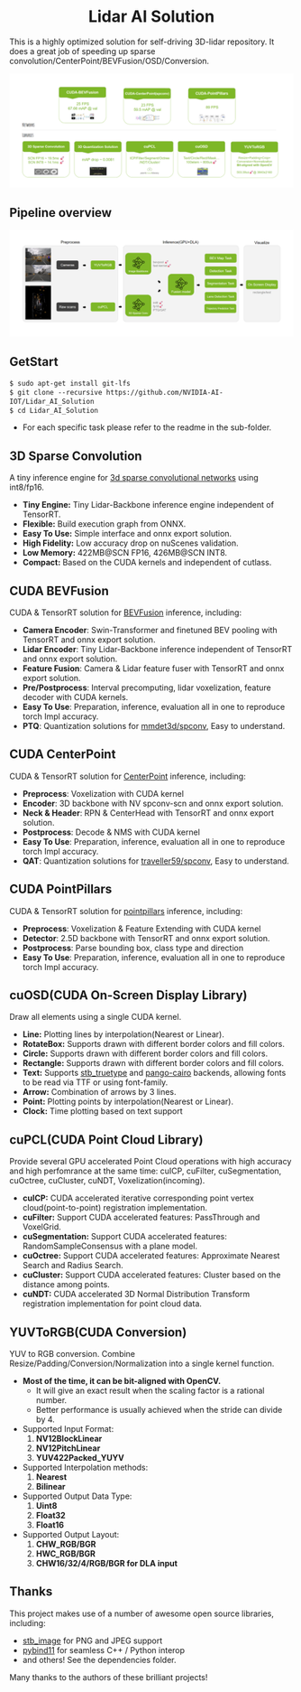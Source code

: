 <h1 style="text-align: center">Lidar AI Solution</h1>
This is a highly optimized solution for self-driving 3D-lidar repository.
It does a great job of speeding up sparse convolution/CenterPoint/BEVFusion/OSD/Conversion.

![title](assets/title.png)

## Pipeline overview
![pipeline](assets/pipeline.png)

## GetStart
```
$ sudo apt-get install git-lfs
$ git clone --recursive https://github.com/NVIDIA-AI-IOT/Lidar_AI_Solution
$ cd Lidar_AI_Solution
```
- For each specific task please refer to the readme in the sub-folder.

## 3D Sparse Convolution
A tiny inference engine for [3d sparse convolutional networks](https://github.com/tianweiy/CenterPoint/blob/master/det3d/models/backbones/scn.py) using int8/fp16.
- **Tiny Engine:** Tiny Lidar-Backbone inference engine independent of TensorRT.
- **Flexible:** Build execution graph from ONNX.
- **Easy To Use:** Simple interface and onnx export solution.
- **High Fidelity:** Low accuracy drop on nuScenes validation.
- **Low Memory:** 422MB@SCN FP16, 426MB@SCN INT8.
- **Compact:** Based on the CUDA kernels and independent of cutlass.

## CUDA BEVFusion
CUDA & TensorRT solution for [BEVFusion](https://arxiv.org/abs/2205.13542) inference, including:
- **Camera Encoder**: Swin-Transformer and finetuned BEV pooling with TensorRT and onnx export solution.
- **Lidar Encoder**: Tiny Lidar-Backbone inference independent of TensorRT and onnx export solution.
- **Feature Fusion**: Camera & Lidar feature fuser with TensorRT and onnx export solution.
- **Pre/Postprocess**: Interval precomputing, lidar voxelization, feature decoder with CUDA kernels.
- **Easy To Use**: Preparation, inference, evaluation all in one to reproduce torch Impl accuracy.
- **PTQ**: Quantization solutions for [mmdet3d/spconv](https://github.com/mit-han-lab/bevfusion/tree/main/mmdet3d/ops/spconv), Easy to understand.

## CUDA CenterPoint
CUDA & TensorRT solution for [CenterPoint](https://arxiv.org/abs/2006.11275) inference, including:
- **Preprocess**: Voxelization with CUDA kernel
- **Encoder**: 3D backbone with NV spconv-scn and onnx export solution.
- **Neck & Header**: RPN & CenterHead with TensorRT and onnx export solution.
- **Postprocess**: Decode & NMS with CUDA kernel
- **Easy To Use**: Preparation, inference, evaluation all in one to reproduce torch Impl accuracy.
- **QAT**: Quantization solutions for [traveller59/spconv](https://github.com/mit-han-lab/bevfusion/tree/main/mmdet3d/ops/spconv), Easy to understand.

## CUDA PointPillars
CUDA & TensorRT solution for [pointpillars](https://arxiv.org/abs/1812.05784) inference, including:
- **Preprocess**: Voxelization & Feature Extending with CUDA kernel
- **Detector**: 2.5D backbone with TensorRT and onnx export solution.
- **Postprocess**: Parse bounding box, class type and direction
- **Easy To Use**: Preparation, inference, evaluation all in one to reproduce torch Impl accuracy.


## cuOSD(CUDA On-Screen Display Library)
Draw all elements using a single CUDA kernel.
- **Line:** Plotting lines by interpolation(Nearest or Linear).
- **RotateBox:** Supports drawn with different border colors and fill colors.
- **Circle:** Supports drawn with different border colors and fill colors.
- **Rectangle:** Supports drawn with different border colors and fill colors.
- **Text:** Supports [stb_truetype](https://github.com/nothings/stb/blob/master/stb_truetype.h) and [pango-cairo](https://pango.gnome.org/) backends, allowing fonts to be read via TTF or using font-family.
- **Arrow:** Combination of arrows by 3 lines.
- **Point:** Plotting points by interpolation(Nearest or Linear).
- **Clock:** Time plotting based on text support

## cuPCL(CUDA Point Cloud Library)
Provide several GPU accelerated Point Cloud operations with high accuracy and high perfomrance at the same time: cuICP, cuFilter, cuSegmentation, cuOctree, cuCluster, cuNDT, Voxelization(incoming).
- **cuICP:** CUDA accelerated iterative corresponding point vertex cloud(point-to-point) registration implementation.
- **cuFilter:** Support CUDA accelerated features: PassThrough and VoxelGrid.
- **cuSegmentation:** Support CUDA accelerated features: RandomSampleConsensus with a plane model.
- **cuOctree:** Support CUDA accelerated features: Approximate Nearest Search and Radius Search.
- **cuCluster:** Support CUDA accelerated features: Cluster based on the distance among points.
- **cuNDT:** CUDA accelerated 3D Normal Distribution Transform registration implementation for point cloud data.

## YUVToRGB(CUDA Conversion)
YUV to RGB conversion. Combine Resize/Padding/Conversion/Normalization into a single kernel function.
- **Most of the time, it can be bit-aligned with OpenCV.**
    - It will give an exact result when the scaling factor is a rational number.
    - Better performance is usually achieved when the stride can divide by 4.
- Supported Input Format:
    1. **NV12BlockLinear**
    2. **NV12PitchLinear**
    3. **YUV422Packed_YUYV**
- Supported Interpolation methods:
    1. **Nearest**
    2. **Bilinear**
- Supported Output Data Type:
    1. **Uint8**
    2. **Float32**
    3. **Float16**
- Supported Output Layout:
    1. **CHW_RGB/BGR**
    2. **HWC_RGB/BGR**
    3. **CHW16/32/4/RGB/BGR for DLA input**

## Thanks
This project makes use of a number of awesome open source libraries, including:

- [stb_image](https://github.com/nothings/stb) for PNG and JPEG support
- [pybind11](https://github.com/pybind/pybind11) for seamless C++ / Python interop
- and others! See the dependencies folder.

Many thanks to the authors of these brilliant projects!